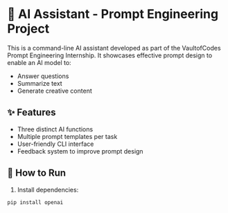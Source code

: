 # 🧠 AI Assistant - Prompt Engineering Project

This is a command-line AI assistant developed as part of the VaultofCodes Prompt Engineering Internship. It showcases effective prompt design to enable an AI model to:

- Answer questions
- Summarize text
- Generate creative content

## ✨ Features

- Three distinct AI functions
- Multiple prompt templates per task
- User-friendly CLI interface
- Feedback system to improve prompt design

## 🚀 How to Run

1. Install dependencies:
```bash
pip install openai
